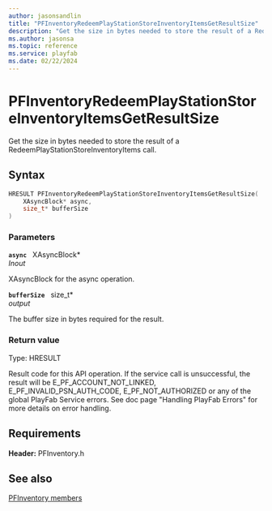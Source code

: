 ```yaml
---
author: jasonsandlin
title: "PFInventoryRedeemPlayStationStoreInventoryItemsGetResultSize"
description: "Get the size in bytes needed to store the result of a RedeemPlayStationStoreInventoryItems call."
ms.author: jasonsa
ms.topic: reference
ms.service: playfab
ms.date: 02/22/2024
---
```


# PFInventoryRedeemPlayStationStoreInventoryItemsGetResultSize  

Get the size in bytes needed to store the result of a RedeemPlayStationStoreInventoryItems call.  

## Syntax  
  
```cpp
HRESULT PFInventoryRedeemPlayStationStoreInventoryItemsGetResultSize(  
    XAsyncBlock* async,  
    size_t* bufferSize  
)  
```  
  
### Parameters  
  
**`async`** &nbsp; XAsyncBlock*  
*_Inout_*  
  
XAsyncBlock for the async operation.  
  
**`bufferSize`** &nbsp; size_t*  
*output*  
  
The buffer size in bytes required for the result.  
  
  
### Return value
Type: HRESULT
  
Result code for this API operation. If the service call is unsuccessful, the result will be E_PF_ACCOUNT_NOT_LINKED, E_PF_INVALID_PSN_AUTH_CODE, E_PF_NOT_AUTHORIZED or any of the global PlayFab Service errors. See doc page "Handling PlayFab Errors" for more details on error handling.
  
  
## Requirements  
  
**Header:** PFInventory.h
  
## See also  
[PFInventory members](../pfinventory_members.md)  

  
  

